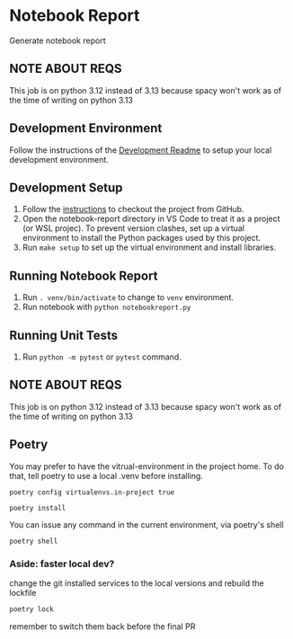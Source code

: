 # Notebook Report

Generate notebook report

## NOTE ABOUT REQS
This job is on python 3.12 instead of 3.13 because spacy won't work as of the time of writing on python 3.13

## Development Environment

Follow the instructions of the [Development Readme](https://github.com/bcgov/entity/blob/master/docs/development.md)
to setup your local development environment.

## Development Setup

1. Follow the [instructions](https://github.com/bcgov/entity/blob/master/docs/setup-forking-workflow.md) to checkout the project from GitHub.
2. Open the notebook-report directory in VS Code to treat it as a project (or WSL projec). To prevent version clashes, set up a virtual environment to install the Python packages used by this project.
3. Run `make setup` to set up the virtual environment and install libraries.

## Running Notebook Report

1. Run `. venv/bin/activate` to change to `venv` environment.
2. Run notebook with `python notebookreport.py`

## Running Unit Tests

1. Run `python -m pytest` or `pytest` command.

## NOTE ABOUT REQS
This job is on python 3.12 instead of 3.13 because spacy won't work as of the time of writing on python 3.13

## Poetry
You may prefer to have the vitrual-environment in the project home. To do that, tell poetry to use a local .venv before installing.
```shell
poetry config virtualenvs.in-project true
```
```shell
poetry install
```

You can issue any command in the current environment, via poetry's shell
```shell
poetry shell
```

### Aside: faster local dev?
change the git installed services to the local versions and rebuild the lockfile
```bash
poetry lock
```
remember to switch them back before the final PR


